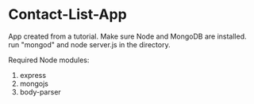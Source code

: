 # Contact-List-App
App created from a tutorial. Make sure Node and MongoDB are installed. run "mongod" and node server.js in the directory.

Required Node modules:
1. express
2. mongojs
3. body-parser
